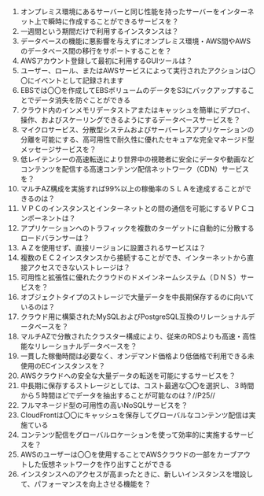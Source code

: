 1. オンプレミス環境にあるサーバーと同じ性能を持ったサーバーをインターネット上で瞬時に作成することができるサービスを？
2. 一週間という期間だけで利用するインスタンスは？
3. データベースの機能に悪影響を与えずにオンプレミス環境・AWS間やAWSのデータベース間の移行をサポートすることを？
4. AWSアカウント登録して最初に利用するGUIツールは？
5. ユーザー、ロール、またはAWSサービスによって実行されたアクションは〇〇にイベントとして記録されます
6. EBSでは〇〇を作成してEBSボリュームのデータをS3にバックアップすることでデータ消失を防ぐことができる
7. クラウド内のインメモリデータストアまたはキャッシュを簡単にデプロイ、操作、およびスケーリングできるようにするデータベースサービスを？
8. マイクロサービス、分散型システムおよびサーバーレスアプリケーションの分離を可能にする、高可用性で耐久性に優れたセキュアな完全マネージド型メッセージサービスを？
9. 低レイテンシーの高速転送により世界中の視聴者に安全にデータや動画などコンテンツを配信する高速コンテンツ配信ネットワーク（CDN）サービスを？
10. マルチAZ構成を実施すれば99%以上の稼働率のＳＬＡを達成することができるのは？
11. ＶＰＣのインスタンスとインターネットとの間の通信を可能にするＶＰＣコンポーネントは？
12. アプリケーションへのトラフィックを複数のターゲットに自動的に分散するロードバランサーは？
13. ＡＺを使用せず、直接リージョンに設置されるサービスは？
14. 複数のＥＣ２インスタンスから接続することができ、インターネットから直接アクセスできないストレージは？
15. 可用性と拡張性に優れたクラウドのドメインネームシステム（ＤＮＳ）サービスを？
16. オブジェクトタイプのストレージで大量データを中長期保存するのに向いているのは？
17. クラウド用に構築されたMySQLおよびPostgreSQL互換のリレーショナルデータベースを？
18. マルチAZで分散されたクラスター構成により、従来のRDSよりも高速・高性能なリレーショナルデータベースを？
19. 一貫した稼働時間は必要なく、オンデマンド価格より低価格で利用できる未使用のECインスタンスを？
20. AWSクラウドへの安全な大量データの転送を可能にするサービスを？
21. 中長期に保存するストレージとしては、コスト最適な〇〇を選択し、３時間から５時間ほどでデータを抽出することが可能なのは？//P25//
22. フルマネージド型の可用性の高いNoSQLサービスを？
23. CloudFrontは〇〇にキャッシュを保存してグローバルなコンテンツ配信は実施ている
24. コンテンツ配信をグローバルロケーションを使って効率的に実施するサービスを？
25. AWSのユーザーは〇〇を使用することでAWSクラウドの一部をカーブアウトした仮想ネットワークを作り出すことができる
26. インスタンスへのアクセスが高まったときに、新しいインスタンスを増設して、パフォーマンスを向上させる機能を？
